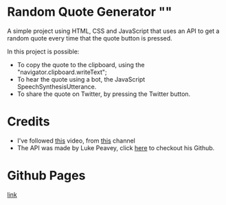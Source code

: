 # Random Quote Generator ""

A simple project using HTML, CSS and JavaScript that uses an API to get a random quote every time that the quote button is pressed.

In this project is possible:
- To copy the quote to the clipboard, using the "navigator.clipboard.writeText";
- To hear the quote using a bot, the JavaScript SpeechSynthesisUtterance.
- To share the quote on Twitter, by pressing the Twitter button.

# Credits

- I've followed [this](https://www.youtube.com/watch?v=I0v9ZOY3_0k) video, from [this](https://www.youtube.com/@CodingNepal) channel
- The API was made by Luke Peavey, click [here](https://github.com/lukePeavey/quotable) to checkout his Github.

# Github Pages

[link](https://vattghern203.github.io/Random-Quote-Generator/)
